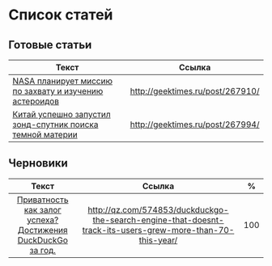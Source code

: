 # Список статей

## Готовые статьи

|Текст|Ссылка|
|----------|:-------------:|
|[NASA планирует миссию по захвату и изучению астероидов](done/done/t_NASA_Asteroid_Redirect_Mission.txt)|http://geektimes.ru/post/267910/|
|[Китай успешно запустил зонд-спутник поиска темной материи](done/t_China_dark_matter_hunter.html)|http://geektimes.ru/post/267994/|

## Черновики

|Текст|Ссылка|%|
|:-------------:|:-------------:|:-------------:|
|[Приватность как залог успеха? Достижения DuckDuckGo за год.](draft/t_DuckDuckGo_70_percent.html)|http://qz.com/574853/duckduckgo-the-search-engine-that-doesnt-track-its-users-grew-more-than-70-this-year/|100|
